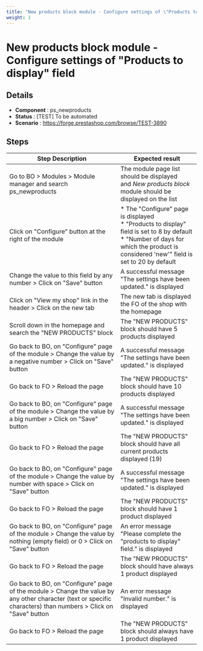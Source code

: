 ```yaml
---
title: "New products block module - Configure settings of \"Products to display\" field"
weight: 1
---
```


# New products block module - Configure settings of \"Products to display\" field
## Details
* **Component** : ps_newproducts
* **Status** : [TEST] To be automated
* **Scenario** : https://forge.prestashop.com/browse/TEST-3890

## Steps
| Step Description | Expected result |
| ----- | ----- |
| Go to BO > Modules > Module manager and search ps_newproducts | The module page list should be displayed and *New products block* module should be displayed on the list |
| Click on "Configure" button at the right of the module | * The "Configure" page is displayed<br> * "Products to display" field is set to 8 by default<br> * "Number of days for which the product is considered 'new'" field is set to 20 by default |
| Change the value to this field by any number > Click on "Save" button | A successful message "The settings have been updated." is displayed |
| Click on "View my shop" link in the header > Click on the new tab | The new tab is displayed the FO of the shop with the homepage |
| Scroll down in the homepage and search the "NEW PRODUCTS" block | The "NEW PRODUCTS" block should have 5 products displayed |
| Go back to BO, on "Configure" page of the module > Change the value by a negative number > Click on "Save" button | A successful message "The settings have been updated." is displayed |
| Go back to FO > Reload the page | The "NEW PRODUCTS" block should have 10 products displayed |
| Go back to BO, on "Configure" page of the module > Change the value by a big number > Click on "Save" button | A successful message "The settings have been updated." is displayed |
| Go back to FO > Reload the page | The "NEW PRODUCTS" block should have all current products displayed (19) |
| Go back to BO, on "Configure" page of the module > Change the value by number with space > Click on "Save" button | A successful message "The settings have been updated." is displayed |
| Go back to FO > Reload the page | The "NEW PRODUCTS" block should have 1 product displayed |
| Go back to BO, on "Configure" page of the module > Change the value by nothing (empty field) or 0 > Click on "Save" button | An error message "Please complete the "products to display" field." is displayed |
| Go back to FO > Reload the page | The "NEW PRODUCTS" block should have always 1 product displayed |
| Go back to BO, on "Configure" page of the module > Change the value by any other character (text or specific characters) than numbers > Click on "Save" button | An error message "Invalid number." is displayed |
| Go back to FO > Reload the page | The "NEW PRODUCTS" block should always have 1 product displayed |
